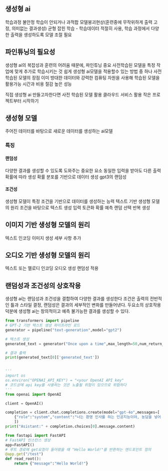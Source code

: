 ## 생성형 ai
학습과정 불안정
학습이 안되거나
과적합
모델붕괴현상(훈련중에 무작위하게 출력 고정, 의미없는 결과생성)
균형 잡힌 학습 - 학습데이터 적절히 사용, 학습 과정에서 다양한 출력을 생성하도록 모델 조절 필요
## 파인튜닝의 필요성
생성형 ai의 복잡성과 훈련의 어려움 때문에, 파인튜닝 중요
사전학습된 모델을 특정 작업에 맞게 추가로 학습시키는 것
쉽게 생성형 ai모델을 적용할수 있는 방법 중 하나
사전 학습된 모델의 장점
이미 방대한 데이터와 강력한 컴퓨팅 자원을 사용해 학습된 모델을 활용가능
시간과 비용 절감
높은 성능

직접 생성형 ai 만들고자한다면
사전 학습된 모델 활용
클라우드 서비스 활용
작은 프로젝트부터 시작하기


## 생성형 모델
주어진 데이터를 바탕으로 새로운 데이터를 생성하는 ai모델

### 특징
#### 랜덤성
다양한 결과를 생성할 수 있도록 도와주는 중요한 요소
동일한 입력을 받아도 다른 출력
확률에 따라 생성
확률 분포를 기반으로 데이터 생성
gpt3의 랜덤성


#### 조건성
생성형 모델이 특정 조건을 기반으로 데이터를 생성하는 능력
텍스트 기반 생성형 모델의 원리
조건을 바탕으로 텍스트 생성
입력 토큰화
확률 예측
랜덤 선택
반복 생성

## 이미지 기반 생성형 모델의 원리
텍스트 인코딩
이미지 생성
세부 사항 추가

## 오디오 기반 생성형 모델의 원리
텍스트 또는 멜로디 인코딩
오디오 생성
랜덤성 적용

## 랜덤성과 조건성의 상호작용
생성형 ai는 랜덤성과 조건성을 결합하여 다양한 결과를 생성한다
조건은 출력의 전반적인 틀과 스타일 결정, 랜덤성은 결과의 세부적인
변화를 만들어낸다. 두요소의 상호작용 덕분에 생성형 ai는 창의적이고
예측 불가능한 결과를 생성할 수 있다.
```python
from transformers import pipeline
# GPT-2 기반 텍스트 생성 파이프라인 로드
generator = pipeline("text-generation",model="gpt2")

# 텍스트 생성
generated_text = generator("Once upon a time",max_length=50,num_return_sequences=1)

# 결과 출력
print(generated_text[0]['generated_text'])

```


```python

'''
import os
os.environ("OPENAI_API_KEY") = "<your OpenAI API key"
# 코드상에 api key를 사용하는 것은 노출될 위험이 있으므로 위험하다
'''
from openai import OpenAI

client = OpenAI()

completion = client.chat.completions.create(model="gpt-4o",messages=[
    {"role":"system","content":"너는 환영 인사를 하는 인공지능이야, 농담을 넣어 재미있게 해줘"},{"role":"user","content":"안녕?"}
    ])
print("Asistant:" + completion.choices[0].message.content)
```
```python
from fastapi import FastAPI
# FastAPI 인스턴스 생성
app=FastAPI()
# 루트 경로에 get요청이 들어왔을 때 "Hello World!"를 반환하는 엔드포인트 정의
@app.get("/test")
def read_root():
    return {"message":"Hello World!"}
```

